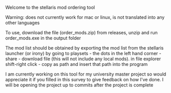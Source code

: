 Welcome to the stellaris mod ordering tool

Warning: does not currently work for mac or linux, is not translated into any other languages

To use, download the file (order_mods.zip) from releases, unzip and run order_mods.exe in the output folder

The mod list should be obtained by exporting the mod list from the stellaris launcher (or irony) by going to playsets - the dots in the left hand corner - share - download file (this will not include any local mods). 
in file explorer shift-right click - copy as path and insert that path into the program

I am currently working on this tool for my university master project so would appreciate it if you filled in this survey to give feedback on how I've done. 
I will be opening the project up to commits after the project is complete
